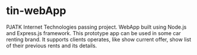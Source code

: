 # tin-webApp
PJATK Internet Technologies passing project. 
WebApp built using Node.js and Express.js framework. 
This prototype app can be used in some car renting brand.
It supports clients operates, like show current offer, show list of their previous rents and its details.
